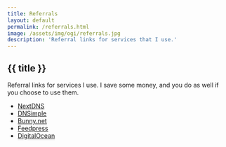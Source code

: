 ```yaml
---
title: Referrals
layout: default
permalink: /referrals.html
image: /assets/img/ogi/referrals.jpg
description: 'Referral links for services that I use.'
---
```

<h2 class="page__header">{{ title }}</h2>

Referral links for services I use. I save some money, and you do as well if you choose to use them.

<ul class="link__list">
  <li><a class="no-underline plausible-event-name=NextDNS+referral" href="https://nextdns.io/?from=m56mt3z6">NextDNS</a></li>
  <li><a class="no-underline plausible-event-name=DNSimple+referral" href="https://dnsimple.com/r/3a7cbb9e15df8f">DNSimple</a></li>
  <li><a class="no-underline plausible-event-name=bunny+referral" href="https://bunny.net?ref=revw3mehej">Bunny.net</a></li>
  <li><a class="no-underline plausible-event-name=Feedpress+referral" href="https://feedpress.com/?affid=34370">Feedpress</a></li>
  <li><a class="no-underline plausible-event-name=DigitalOcean+referral" href="https://m.do.co/c/3635bf99aee2">DigitalOcean</a></li>
</ul>